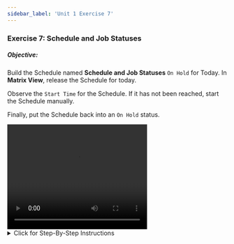 ```yaml
---
sidebar_label: 'Unit 1 Exercise 7'
---
```


### Exercise 7: Schedule and Job Statuses 

##### Objective: 

Build the Schedule named **Schedule and Job Statuses** ```On Hold``` for Today. In **Matrix View**, release the Schedule for today.

Observe the ```Start Time``` for the Schedule. If it has not been reached, start the Schedule manually. 

Finally, put the Schedule back into an ```On Hold``` status.

<video width="320" height="240" controls>
  <source src="videobasic/U1E7.mp4" type="video/mp4"></source>
Your browser does not support the video tag.
</video>

<details>

<summary>Click for Step-By-Step Instructions</summary>

1.	Build **Schedule and Job Statuses**.
  * Under the Operation topic, Double-Click on **Schedule Build**. 
  * In the **Schedule Selection** section, select **Schedule and Job Statuses** to build.
  * Click the **Build** button.
  * In the **Build Properties** pop-up, click the **On Hold** radio button.
  * Click **OK**.
2.	Close the **Build Schedules** screen.
3.	Release **Schedule and Job Statuses** using one of the **Operations Screens**. The instructions below use the **Matrix** screen.
  * Under the **Operation** topic, Double-Click on **Matrix**. 
  *	Verify that the current date is selected in the **Calendar** on the upper left hand of the **Matrix** screen.
  *	Left-Click on the **Schedule and Job Statuses** Schedule to see the Jobs.
  *	Right-Click on the **Schedule and Job Statuses** Schedule in the **Schedule** selection to the right of the **Calendar**.
  *	Select **Release** from the menu.
  *	Verify that the information in the pop-up window is true.
  *	Type **“Practice Exercise - Release”** in the **Enter a short explanation for this status change** text field.
4.	Click **OK**.
  *	The **Schedule and Job Statuses Schedule** will move from an “**On Hold**” status to a “**Wait to Start**” status because the Schedule had a **Start Time** of **18:30**.
5.	Start the Schedule
  *	Right-Click on the **Schedule and Job Statuses Schedule** from the **Schedule** selection area again.
  *	Select **Start** from the menu.
  *	Verify that the information in the pop-up window is true.
  *	Type “**Practice Exercise - Start**” in the **Enter a short explanation for this status change** text field.
  *	Click **OK**.
  *	The **Schedule and Job Statuses** Schedule will move from a “**Wait to Start**” status to an “**In Process**” status and Jobs should start running.
6.	Hold the Schedule
  *	Right-Click on the **Schedule and Job Statuses** Schedule from the **Schedule** menu again.
  *	Select **Hold** from the menu.
  *	Verify that the information in the pop-up window is true.
  *	Type “**Practice Exercise - Hold**” in the **Enter a short explanation for this status change** text field.
  *	Click **OK**.
    * The **Schedule and Job Statuses** Schedule will move from an “**In Process**” status to an “**On Hold**” status.
    * Jobs currently running will continue to run, but nothing new will kick off until the Schedule is released.

</details>
